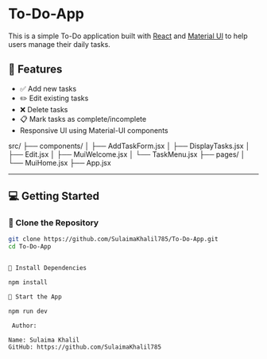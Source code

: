 # To-Do-App


This is a simple To-Do application built with [React](https://reactjs.org/) and [Material UI](https://mui.com/) to help users manage their daily tasks.

## 🚀 Features

- ✅ Add new tasks
- ✏️ Edit existing tasks
- ❌ Delete tasks
- 📋 Mark tasks as complete/incomplete
- Responsive UI using Material-UI components


src/
├── components/
│ ├── AddTaskForm.jsx
│ ├── DisplayTasks.jsx
│ ├── Edit.jsx
│ ├── MuiWelcome.jsx
│ └── TaskMenu.jsx
├── pages/
│ └── MuiHome.jsx
├── App.jsx



---

## 💻 Getting Started

### 🔹 Clone the Repository

```bash
git clone https://github.com/SulaimaKhalil785/To-Do-App.git
cd To-Do-App


🔹 Install Dependencies

npm install

🔹 Start the App

npm run dev

 Author:

Name: Sulaima Khalil
GitHub: https://github.com/SulaimaKhalil785